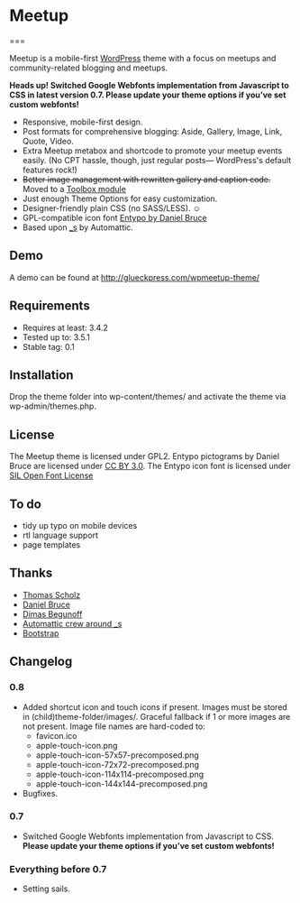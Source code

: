 # Meetup
===

Meetup is a mobile-first [WordPress](http://wordpress.org/) theme with a focus on meetups and community-related blogging and meetups. 

**Heads up! Switched Google Webfonts implementation from Javascript to CSS in latest version 0.7. Please update your theme options if you’ve set custom webfonts!**

* Responsive, mobile-first design.
* Post formats for comprehensive blogging: Aside, Gallery, Image, Link, Quote, Video.
* Extra Meetup metabox and shortcode to promote your meetup events easily. (No CPT hassle, though, just regular posts— WordPress's default features rock!)
* <del>Better image management with rewritten gallery and caption code.</del> Moved to a [Toolbox module](https://github.com/glueckpress/modules)
* Just enough Theme Options for easy customization.
* Designer-friendly plain CSS (no SASS/LESS). ☺
* GPL-compatible icon font [Entypo by Daniel Bruce](http://www.entypo.com)
* Based upon [_s](https://github.com/automattic/_s) by Automattic.

## Demo
A demo can be found at http://glueckpress.com/wpmeetup-theme/

## Requirements
* Requires at least: 3.4.2
* Tested up to: 3.5.1
* Stable tag: 0.1

## Installation
Drop the theme folder into wp-content/themes/ and activate the theme via wp-admin/themes.php.

## License
The Meetup theme is licensed under GPL2.
Entypo pictograms by Daniel Bruce are licensed under [CC BY 3.0](http://creativecommons.org/licenses/by-sa/3.0/).
The Entypo icon font is licensed under [SIL Open Font License](http://scripts.sil.org/OFL)

## To do
* tidy up typo on mobile devices
* rtl language support
* page templates

## Thanks
* [Thomas Scholz](http://toscho.de/2012/wordpress-textarea-kommentare-verschieben/)
* [Daniel Bruce](https://github.com/danielbruce/entypo)
* [Dimas Begunoff](https://github.com/farinspace/wpalchemy)
* [Automattic crew around _s](https://github.com/automattic/_s)
* [Bootstrap](http://twitter.github.com/bootstrap/)

## Changelog
### 0.8
* Added shortcut icon and touch icons if present. Images must be stored in (child)theme-folder/images/. Graceful fallback if 1 or more images are not present. Image file names are hard-coded to:
	* favicon.ico
	* apple-touch-icon.png
	* apple-touch-icon-57x57-precomposed.png
	* apple-touch-icon-72x72-precomposed.png
	* apple-touch-icon-114x114-precomposed.png
	* apple-touch-icon-144x144-precomposed.png
* Bugfixes.

### 0.7
* Switched Google Webfonts implementation from Javascript to CSS. **Please update your theme options if you’ve set custom webfonts!**

### Everything before 0.7
* Setting sails.